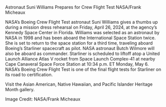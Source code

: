 Astronaut Suni Williams Prepares for Crew Flight Test 
 NASA/Frank Micheaux

NASA’s Boeing Crew Flight Test astronaut Suni Williams gives a thumbs up during a mission dress rehearsal on Friday, April 26, 2024, at the agency’s Kennedy Space Center in Florida. Williams was selected as an astronaut by NASA in 1998 and has been aboard the International Space Station twice. She is set to return to the space station for a third time, traveling aboard Boeing’s Starliner spacecraft as pilot. NASA astronaut Butch Wilmore will also be aboard as commander. Starliner is scheduled to liftoff atop a United Launch Alliance Atlas V rocket from Space Launch Complex-41 at nearby Cape Canaveral Space Force Station at 10:34 p.m. ET Monday, May 6. NASA’s Boeing Crew Flight Test is one of the final flight tests for Starliner on its road to certification.

Visit the Asian American, Native Hawaiian, and Pacific Islander Heritage Month gallery.

Image Credit: NASA/Frank Micheaux